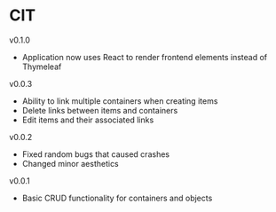 # CIT
v0.1.0
- Application now uses React to render frontend elements instead of Thymeleaf

v0.0.3
- Ability to link multiple containers when creating items
- Delete links between items and containers
- Edit items and their associated links

v0.0.2
- Fixed random bugs that caused crashes
- Changed minor aesthetics

v0.0.1
- Basic CRUD functionality for containers and objects
